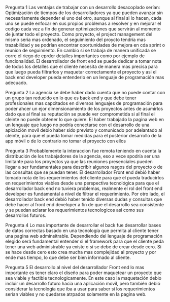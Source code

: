 Pregunta 1
Las ventajas de trabajar con un desarrollo desacoplado serían:
Optimización de tiempos de los desarrolladores ya que pueden avanzar sin necesariamente depender el uno del otro, aunque al final si lo hacen, cada uno se puede enfocar en sus propios problemas a resolver y en mejorar el codigo cada vez a fin de generar optimizaciones que servirán al momento de juntar todo el proyecto.
Como proyecto, el project management del mismo seria mas ordenado, el seguimiento del proycto tendría mas trazabilidad y se podrían encontrar oportunidades de mejora en cda sprint o reunion de seguimiento. En cambio si se trabaja de manera unificada se corre el riego de eprder detalles importantes como por ejemplo de funcionalidad.
El desarrollador de front end se puede dedicar a tomar nota de todos los detalles que el cliente necesita de manera mas precisa para que luego pueda filtrarlos y maquetar correctamente el proyecto y asi el back end developer pueda entenderlo en un lenguaje de programación mas adecuado.

Pregunta 2
La agencia se debe haber dado cuenta que no puede contar con un grupo tan reducido en lo que es back end y que debe tener profesionales mas capcitados en diversos lenguajes de programación para poder ahcer un ejor dimensionamiento de los proyectos antes de asumirlos dado que al final su reputación se puede ver comprometida si al final el cleinte no puede obtener lo que quiere. El haber trabajado la pagina web en un lenguaje que luego no podría conectarse con el desarrollo de una aplciación movil debio haber sido previsto y comunicado por adelantado al cleinte, para que el pueda tomar medidas para el posterior desarrollo de la app móvil o de lo contrario no tomar el proyecto con ellos

Pregunta 3
Probablemente la interaccion fue remota teniendo en cuenta la distribución de los trabajadores de la agencia, eso a vece spodría ser una limitante para los proyectos ya que las reuniones presenciales pueden llegar a ser fundamentales para describir algunos rasgos del proyecto o de las consultas que se puedan tener.
El desarrollador Front end debió haber tomado nota de los requerimientos del cliente para que el pueda traducirlos en requerimientos viables desde una perspectiva tecnológica para que el desarrollador back end no tuviera problemas, realmente el rol del front end developer es fundamental a nivel de filtrar el requerimiento. Por otro lado, el desarrollador back end debió haber tenido diversas dudas y consultas que debe hacer al front end developer a fin de que el desarrollo sea consistente y se puedan aclarar los requerimientos tecnologicos asi como sus desarrollos futuros.

Pregunta 4
Lo mas importante de desarrollar el back fue desarrollar bases de datos correctas basado en una tecnología que permita al cliente tener una pagina web adminsitrable. Dependiendo del lenguaje de programación elegido será fundamental entender si el framework para que el cliente peda tener una web administrable ya existe o si se debe de crear desde cero. Si se hace desde cero esto crea mucha mas complejidad al proyecto y por ende mas tiempo, lo que debe ser bien informado al cliente.

Pregunta 5
El desarrollo al nivel del desarrollador Front end lo mas importante es tener claro el diseño para poder maquetear un proyecto que sea viable y factible tecnologicamente. En este caso la maquetación debio incluir un desarrollo futuro hacia una aplicación movil, pero también debió considerar la tecnología que iba a usar para saber si los requerimientos serían viables y no quedarse atrpados solamente en la pagina web.
